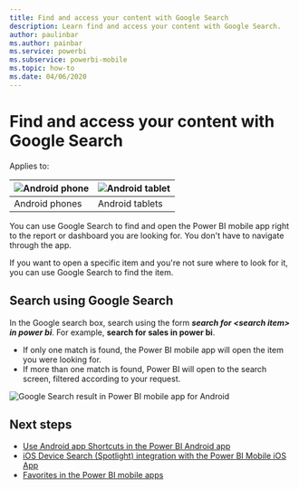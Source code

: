 ```yaml
---
title: Find and access your content with Google Search
description: Learn find and access your content with Google Search.
author: paulinbar
ms.author: painbar
ms.service: powerbi
ms.subservice: powerbi-mobile
ms.topic: how-to
ms.date: 04/06/2020
---
```

# Find and access your content with Google Search

Applies to:

| ![Android phone](./media/mobile-app-find-access-google-search/android-logo-40-px.png) | ![Android tablet](./media/mobile-app-find-access-google-search/android-logo-40-px.png) |
|:--- |:--- |
| Android phones |Android tablets |

You can use Google Search to find and open the Power BI mobile app right to the report or dashboard you are looking for. You don't have to navigate through the app.

If you want to open a specific item and you're not sure where to look for it, you can use Google Search to find the item.

## Search using Google Search

In the Google search box, search using the form ***search for &lt;search item&gt; in power bi***. For example, **search for sales in power bi**.

* If only one match is found, the Power BI mobile app will open the item you were looking for.
* If more than one match is found, Power BI will open to the search screen, filtered according to your request.

![Google Search result in Power BI mobile app for Android](media/mobile-app-find-access-google-search/mobile-google-search.png)

## Next steps
* [Use Android app Shortcuts in the Power BI Android app](mobile-app-quick-access-shortcuts.md)
* [iOS Device Search (Spotlight) integration with the Power BI Mobile iOS App](mobile-apps-ios-search-integration.md)
* [Favorites in the Power BI mobile apps](mobile-apps-favorites.md)
